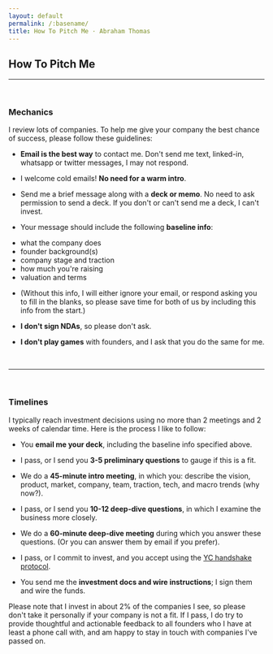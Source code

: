 ```yaml
---
layout: default
permalink: /:basename/
title: How To Pitch Me · Abraham Thomas
---
```


## How To Pitch Me

----

<br/> 

### Mechanics

I review lots of companies.  To help me give your company the best chance of success, please follow these guidelines:

* **Email is the best way** to contact me.  Don't send me text, linked-in, whatsapp or twitter messages, I may not respond.

* I welcome cold emails!  **No need for a warm intro**.

* Send me a brief message along with a **deck or memo**.  No need to ask permission to send a deck.  If you don't or can't send me a deck, I can't invest.

* Your message should include the following **baseline info**: 
- what the company does
- founder background(s)
- company stage and traction
- how much you're raising
- valuation and terms

* (Without this info, I will either ignore your email, or respond asking you to fill in the blanks, so please save time for both of us by including this info from the start.)

* **I don't sign NDAs**, so please don't ask.

* **I don't play games** with founders, and I ask that you do the same for me.


<br/>

----

<br/>


### Timelines

I typically reach investment decisions using no more than 2 meetings and 2 weeks of calendar time.  Here is the process I like to follow:

* You **email me your deck**, including the baseline info specified above.

* I pass, or I send you **3-5 preliminary questions** to gauge if this is a fit.

* We do a **45-minute intro meeting**, in which you: describe the vision, product, market, company, team, traction, tech, and macro trends (why now?).  

* I pass, or I send you **10-12 deep-dive questions**, in which I examine the business more closely.

* We do a **60-minute deep-dive meeting** during which you answer these questions.  (Or you can answer them by email if you prefer).

* I pass, or I commit to invest, and you accept using the [YC handshake protocol](https://www.ycombinator.com/handshake/).

* You send me the **investment docs and wire instructions**; I sign them and wire the funds.

Please note that I invest in about 2% of the companies I see, so please don't take it personally if your company is not a fit.  If I pass, I do try to provide thoughtful and actionable feedback to all founders who I have at least a phone call with, and am happy to stay in touch with companies I've passed on.

<br/>
<br/>
